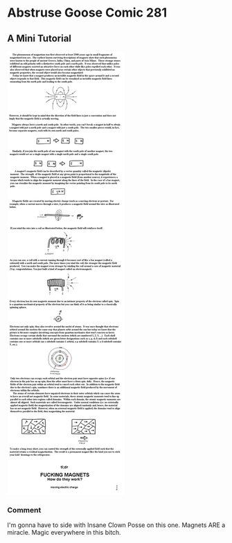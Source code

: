 # Abstruse Goose Comic 281
## A Mini Tutorial

![image](comics/Thrilla_Killa_Klownz.png)
### Comment
I'm gonna have to side with Insane Clown Posse on this one. Magnets ARE a miracle. Magic everywhere in this bitch.
